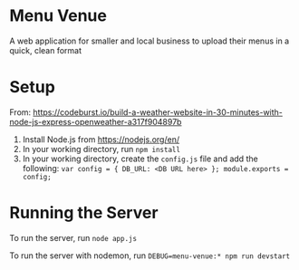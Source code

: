 # Menu Venue

A web application for smaller and local business to upload their menus in a quick, clean format

# Setup

From: https://codeburst.io/build-a-weather-website-in-30-minutes-with-node-js-express-openweather-a317f904897b

1. Install Node.js from https://nodejs.org/en/
2. In your working directory, run `npm install`
3. In your working directory, create the `config.js` file and add the following: `var config = { DB_URL: <DB URL here> }; module.exports = config;`

# Running the Server

To run the server, run `node app.js`

To run the server with nodemon, run `DEBUG=menu-venue:* npm run devstart`
